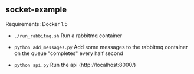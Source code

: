 socket-example
--------------

Requirements:
    Docker 1.5

* ```./run_rabbitmq.sh``` Run a rabbitmq container

* ```python add_messages.py``` Add some messages to the rabbitmq container on the queue "completes" every half second

* ```python api.py``` Run the api (http://localhost:8000/)
